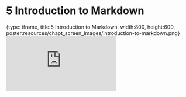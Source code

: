 # 5 Introduction to Markdown
 
{type: iframe, title:5 Introduction to Markdown, width:800, height:600, poster:resources/chapt_screen_images/introduction-to-markdown.png}
![](https://datatrail-jhu.github.io/03_fileorganization/no_toc/introduction-to-markdown.html)
 

 
